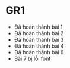 # GR1
- Đã hoàn thành bài 1
- Đã hoàn thành bài 2
- Đã hoàn thành bài 3
- Đã hoàn thành bài 4
- Đã hoàn thành bài 6
- Bài 7 bị lỗi font
